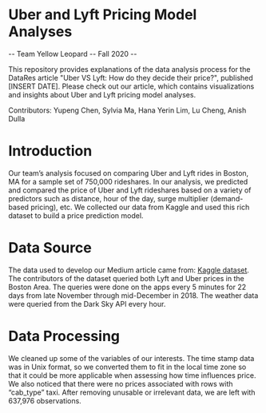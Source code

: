 # Uber and Lyft Pricing Model Analyses
-- Team Yellow Leopard -- Fall 2020 -- 

This repository provides explanations of the data analysis process for the DataRes article "Uber VS Lyft: How do they decide their price?", published [INSERT DATE]. Please check out our article, which contains visualizations and insights about Uber and Lyft pricing model analyses.

Contributors: Yupeng Chen, Sylvia Ma, Hana Yerin Lim, Lu Cheng, Anish Dulla

# Introduction
Our team’s analysis focused on comparing Uber and Lyft rides in Boston, MA for a sample set of 750,000 rideshares. In our analysis, we predicted and compared the price of Uber and Lyft rideshares based on a variety of predictors such as distance, hour of the day, surge multiplier (demand-based pricing), etc. We collected our data from Kaggle and used this rich dataset to build a price prediction model.

# Data Source
The data used to develop our Medium article came from: [Kaggle dataset](https://www.kaggle.com/brllrb/uber-and-lyft-dataset-boston-ma). The contributors of the dataset queried both Lyft and Uber prices in the Boston Area. The queries were done on the apps every 5 minutes for 22 days from late November through mid-December in 2018. The weather data were queried from the Dark Sky API every hour.


# Data Processing
We cleaned up some of the variables of our interests. The time stamp data was in Unix format, so we converted them to fit in the local time zone so that it could be more applicable when assessing how time influences price. We also noticed that there were no prices associated with rows with “cab_type” taxi. After removing unusable or irrelevant data, we are left with 637,976 observations. 
